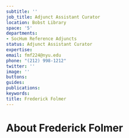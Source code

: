 ```yaml
---
subtitle: ''
job_title: Adjunct Assistant Curator
location: Bobst Library
space: '5'
departments:
- SocHum Reference Adjuncts
status: Adjunct Assistant Curator
expertise: 
email: fmf224@nyu.edu
phone: "(212) 998-1212"
twitter: ''
image: ''
buttons: 
guides: 
publications: 
keywords: 
title: Frederick Folmer
---
```


# About Frederick Folmer